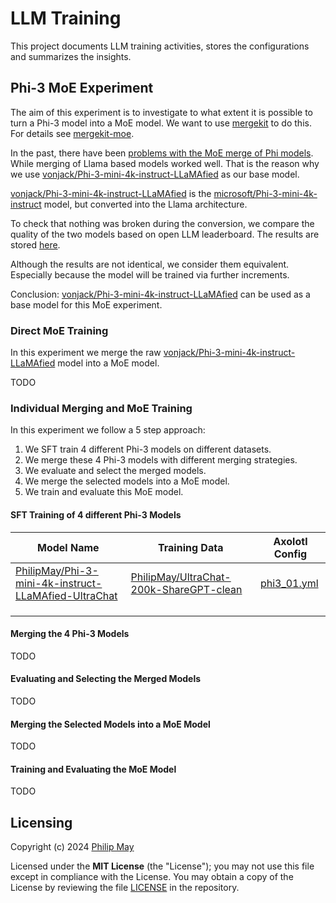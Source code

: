 # LLM Training

This project documents LLM training activities, stores the configurations and summarizes the insights.

## Phi-3 MoE Experiment

The aim of this experiment is to investigate to what extent it is possible to turn a Phi-3 model into a MoE model.
We want to use [mergekit](https://github.com/arcee-ai/mergekit) to do this.
For details see [mergekit-moe](https://github.com/arcee-ai/mergekit/blob/main/docs/moe.md).

In the past, there have been [problems with the MoE merge of Phi models](https://github.com/arcee-ai/mergekit/issues/145).
While merging of Llama based models worked well. That is the reason why we use
[vonjack/Phi-3-mini-4k-instruct-LLaMAfied](https://huggingface.co/vonjack/Phi-3-mini-4k-instruct-LLaMAfied)
as our base model.

[vonjack/Phi-3-mini-4k-instruct-LLaMAfied](https://huggingface.co/vonjack/Phi-3-mini-4k-instruct-LLaMAfied) is the
[microsoft/Phi-3-mini-4k-instruct](https://huggingface.co/microsoft/Phi-3-mini-4k-instruct) model,
but converted into the Llama architecture.

To check that nothing was broken during the conversion, we compare the quality of the two models based on open LLM leaderboard.
The results are stored [here](https://github.com/telekom/llm_evaluation_results?tab=readme-ov-file#open-llm-leaderboard-evaluation).

Although the results are not identical, we consider them equivalent.
Especially because the model will be trained via further increments.

Conclusion: [vonjack/Phi-3-mini-4k-instruct-LLaMAfied](https://huggingface.co/vonjack/Phi-3-mini-4k-instruct-LLaMAfied)
can be used as a base model for this MoE experiment.

### Direct MoE Training

In this experiment we merge the raw
[vonjack/Phi-3-mini-4k-instruct-LLaMAfied](https://huggingface.co/vonjack/Phi-3-mini-4k-instruct-LLaMAfied)
model into a MoE model.

TODO

### Individual Merging and MoE Training

In this experiment we follow a 5 step approach:

1. We SFT train 4 different Phi-3 models on different datasets.
2. We merge these 4 Phi-3 models with different merging strategies.
3. We evaluate and select the merged models.
4. We merge the selected models into a MoE model.
5. We train and evaluate this MoE model.

#### SFT Training of 4 different Phi-3 Models

| Model Name    | Training Data | Axolotl Config |
| -------- | ------- | ------- |
| [PhilipMay/Phi-3-mini-4k-instruct-LLaMAfied-UltraChat](https://huggingface.co/PhilipMay/Phi-3-mini-4k-instruct-LLaMAfied-UltraChat)  | [PhilipMay/UltraChat-200k-ShareGPT-clean](https://huggingface.co/datasets/PhilipMay/UltraChat-200k-ShareGPT-clean) | [phi3_01.yml](https://github.com/PhilipMay/llm_training/blob/main/phi_3_training/phi3_01.yml) |
| []() | []() | []() |
| []() | []() | []() |
| []() | []() | []() |

#### Merging the 4 Phi-3 Models

TODO

#### Evaluating and Selecting the Merged Models

TODO

#### Merging the Selected Models into a MoE Model

TODO

#### Training and Evaluating the MoE Model

TODO

## Licensing

Copyright (c) 2024 [Philip May](https://philipmay.org)

Licensed under the **MIT License** (the "License"); you may not use this file except in compliance with the License.
You may obtain a copy of the License by reviewing the file
[LICENSE](https://github.com/PhilipMay/llm_training/blob/main/LICENSE) in the repository.
